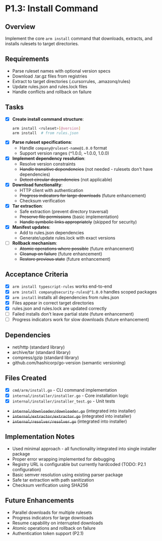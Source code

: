 # P1.3: Install Command

## Overview
Implement the core `arm install` command that downloads, extracts, and installs rulesets to target directories.

## Requirements
- Parse ruleset names with optional version specs
- Download .tar.gz files from registries
- Extract to target directories (.cursorrules, .amazonq/rules)
- Update rules.json and rules.lock files
- Handle conflicts and rollback on failure

## Tasks
- [x] **Create install command structure**:
  ```bash
  arm install <ruleset>[@version]
  arm install  # from rules.json
  ```
- [x] **Parse ruleset specifications**:
  - Handle `company@ruleset-name@1.0.0` format
  - Support version ranges (^1.0.0, ~1.0.0, 1.0.0)
- [x] **Implement dependency resolution**:
  - Resolve version constraints
  - ~~Handle transitive dependencies~~ (not needed - rulesets don't have dependencies)
  - ~~Detect circular dependencies~~ (not applicable)
- [x] **Download functionality**:
  - HTTP client with authentication
  - ~~Progress indicators for large downloads~~ (future enhancement)
  - Checksum verification
- [x] **Tar extraction**:
  - Safe extraction (prevent directory traversal)
  - ~~Preserve file permissions~~ (basic implementation)
  - ~~Handle symbolic links appropriately~~ (skipped for security)
- [x] **Manifest updates**:
  - Add to rules.json dependencies
  - Generate/update rules.lock with exact versions
- [ ] **Rollback mechanism**:
  - ~~Atomic operations where possible~~ (future enhancement)
  - ~~Cleanup on failure~~ (future enhancement)
  - ~~Restore previous state~~ (future enhancement)

## Acceptance Criteria
- [x] `arm install typescript-rules` works end-to-end
- [x] `arm install company@security-rules@^1.0.0` handles scoped packages
- [x] `arm install` installs all dependencies from rules.json
- [x] Files appear in correct target directories
- [x] rules.json and rules.lock are updated correctly
- [ ] Failed installs don't leave partial state (future enhancement)
- [ ] Progress indicators work for slow downloads (future enhancement)

## Dependencies
- net/http (standard library)
- archive/tar (standard library)
- compress/gzip (standard library)
- github.com/hashicorp/go-version (semantic versioning)

## Files Created
- [x] `cmd/arm/install.go` - CLI command implementation
- [x] `internal/installer/installer.go` - Core installation logic
- [x] `internal/installer/installer_test.go` - Unit tests
- ~~`internal/downloader/downloader.go`~~ (integrated into installer)
- ~~`internal/extractor/extractor.go`~~ (integrated into installer)
- ~~`internal/resolver/resolver.go`~~ (integrated into installer)

## Implementation Notes
- Used minimal approach - all functionality integrated into single installer package
- Proper error wrapping implemented for debugging
- Registry URL is configurable but currently hardcoded (TODO: P2.1 configuration)
- Basic semver resolution using existing parser package
- Safe tar extraction with path sanitization
- Checksum verification using SHA256

## Future Enhancements
- Parallel downloads for multiple rulesets
- Progress indicators for large downloads
- Resume capability on interrupted downloads
- Atomic operations and rollback on failure
- Authentication token support (P2.1)
